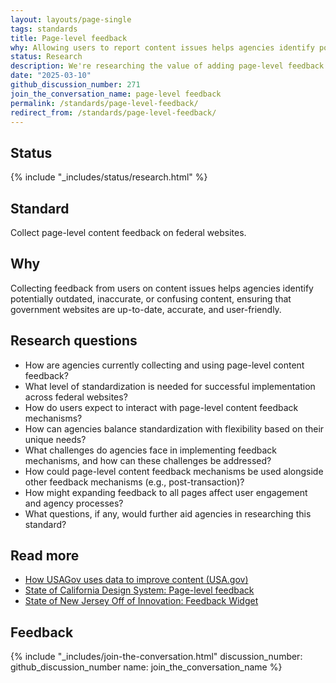 ```yaml
---
layout: layouts/page-single
tags: standards
title: Page-level feedback
why: Allowing users to report content issues helps agencies identify potentially outdated, inaccurate, or unclear content, ensuring that government websites are accurate, user-friendly, and up-to-date.
status: Research
description: We're researching the value of adding page-level feedback to all .gov.
date: "2025-03-10"
github_discussion_number: 271
join_the_conversation_name: page-level feedback
permalink: /standards/page-level-feedback/
redirect_from: /standards/page-level-feedback/
---
```


## Status

{% include "_includes/status/research.html" %}

## Standard

Collect page-level content feedback on federal websites.

## Why

Collecting feedback from users on content issues helps agencies identify potentially outdated, inaccurate, or confusing content, ensuring that government websites are up-to-date, accurate, and user-friendly.

## Research questions

- How are agencies currently collecting and using page-level content feedback?
- What level of standardization is needed for successful implementation across federal websites?
- How do users expect to interact with page-level content feedback mechanisms?
- How can agencies balance standardization with flexibility based on their unique needs?
- What challenges do agencies face in implementing feedback mechanisms, and how can these challenges be addressed?
- How could page-level content feedback mechanisms be used alongside other feedback mechanisms (e.g., post-transaction)?
- How might expanding feedback to all pages affect user engagement and agency processes?
- What questions, if any, would further aid agencies in researching this standard?

## Read more

- [How USAGov uses data to improve content (USA.gov)](https://blog.usa.gov/how-usagov-uses-data-to-improve-content)
- [State of California Design System: Page-level feedback](https://designsystem.webstandards.ca.gov/components/page-feedback/readme/) 
- [State of New Jersey Off of Innovation: Feedback Widget](https://innovation.nj.gov/projects/feedback-widget/)

## Feedback

{% include "_includes/join-the-conversation.html" discussion_number: github_discussion_number name: join_the_conversation_name %}
